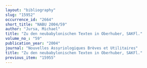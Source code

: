 ```yaml
---
layout: "bibliography"
slug: "15952"
occurrence_id: "2664"
short_title: "NABU 2004/59"
author: "Jursa, Michael"
title: "Zu den neubabylonischen Texten in Oberhuber, SAKFl."
volume_no_: "59"
publication_year: "2004"
journal: "Nouvelles Assyriologiques Brèves et Utilitaires"
title: "Zu den neubabylonischen Texten in Oberhuber, SAKFl."
previous_item: "15955"
---
```

